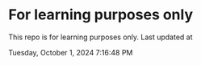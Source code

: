 # For learning purposes only
This repo is for learning purposes only.
Last updated at

Tuesday, October 1, 2024 7:16:48 PM

